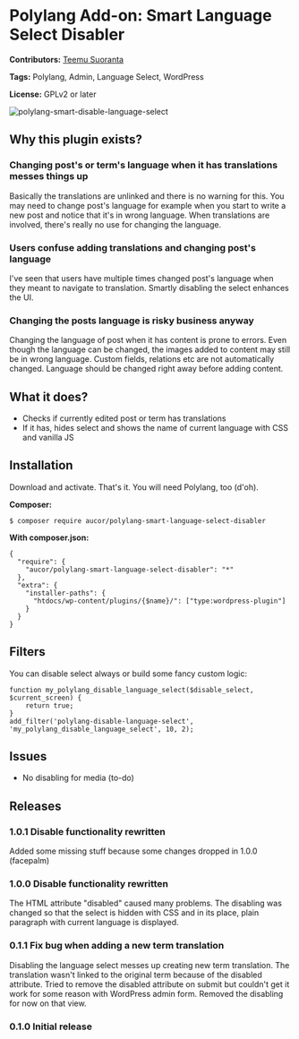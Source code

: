# Polylang Add-on: Smart Language Select Disabler

**Contributors:** [Teemu Suoranta](https://github.com/TeemuSuoranta)

**Tags:** Polylang, Admin, Language Select, WordPress

**License:** GPLv2 or later

![polylang-smart-disable-language-select](https://user-images.githubusercontent.com/9577084/28357103-fa19a40c-6c72-11e7-8901-06700b4b4384.jpg)


## Why this plugin exists?

### Changing post's or term's language when it has translations messes things up

Basically the translations are unlinked and there is no warning for this. You may need to change post's language for example when you start to write a new post and notice that it's in wrong language. When translations are involved, there's really no use for changing the language.

### Users confuse adding translations and changing post's language

I've seen that users have multiple times changed post's language when they meant to navigate to translation. Smartly disabling the select enhances the UI.

### Changing the posts language is risky business anyway

Changing the language of post when it has content is prone to errors. Even though the language can be changed, the images added to content may still be in wrong language. Custom fields, relations etc are not automatically changed. Language should be changed right away before adding content.

## What it does?

 * Checks if currently edited post or term has translations
 * If it has, hides select and shows the name of current language with CSS and vanilla JS


## Installation

Download and activate. That's it. You will need Polylang, too (d'oh).

**Composer:**
```
$ composer require aucor/polylang-smart-language-select-disabler
```
**With composer.json:**
```
{
  "require": {
    "aucor/polylang-smart-language-select-disabler": "*"
  },
  "extra": {
    "installer-paths": {
      "htdocs/wp-content/plugins/{$name}/": ["type:wordpress-plugin"]
    }
  }
}
```

## Filters

You can disable select always or build some fancy custom logic:

```
function my_polylang_disable_language_select($disable_select, $current_screen) {
	return true;
}
add_filter('polylang-disable-language-select', 'my_polylang_disable_language_select', 10, 2);
```


## Issues

 * No disabling for media (to-do)
 
## Releases

### 1.0.1 Disable functionality rewritten

Added some missing stuff because some changes dropped in 1.0.0 (facepalm)

### 1.0.0 Disable functionality rewritten

The HTML attribute "disabled" caused many problems. The disabling was changed so that the select is hidden with CSS and in its place, plain paragraph with current language is displayed.

### 0.1.1 Fix bug when adding a new term translation

Disabling the language select messes up creating new term translation. The translation wasn't linked to the original term because of the disabled attribute. Tried to remove the disabled attribute on submit but couldn't get it work for some reason with WordPress admin form. Removed the disabling for now on that view.

### 0.1.0 Initial release


